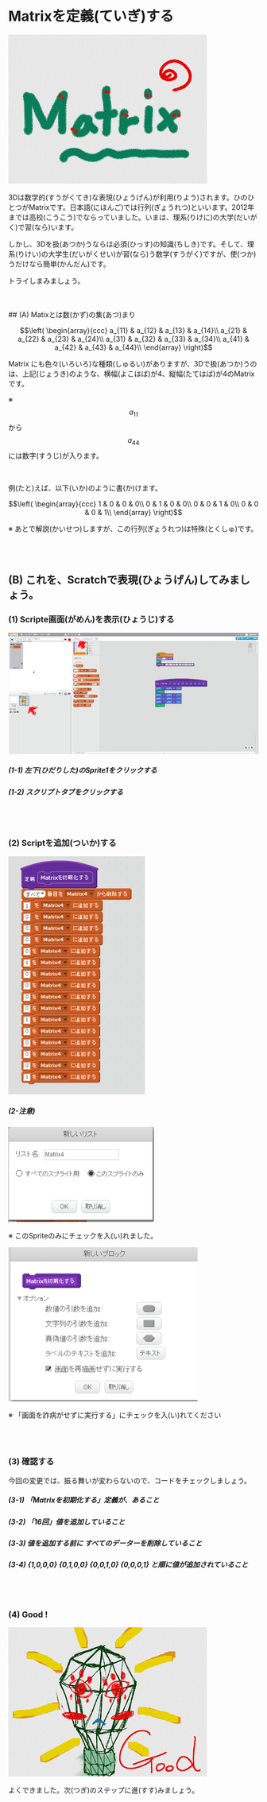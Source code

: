 # Matrixを定義(ていぎ)する

![](about.png)

3Dは数学的(すうがくてき)な表現(ひょうげん)が利用(りよう)されます。ひのひとつがMatrixです。日本語(にほんご)では行列(ぎょうれつ)といいます。2012年までは高校(こうこう)でならっていました。いまは、理系(りけに)の大学(だいがく)で習(なら)います。

しかし、3Dを扱(あつか)うならは必須(ひっす)の知識(ちしき)です。そして、理系(りけい)の大学生(だいがくせい)が習(なら)う数学(すうがく)ですが、使(つか)うだけなら簡単(かんだん)です。

トライしまみましょう。


<br>
<br>
## (A) Matixとは数(かず)の集(あつ)まり

$$\left(
  \begin{array}{ccc}
    a_{11} & a_{12} & a_{13} & a_{14}\\
    a_{21} & a_{22} & a_{23} & a_{24}\\
    a_{31} & a_{32} & a_{33} & a_{34}\\
    a_{41} & a_{42} & a_{43} & a_{44}\\
  \end{array}
\right)$$

Matrix にも色々(いろいろ)な種類(しゅるい)がありますが、3Dで扱(あつか)うのは、上記(じょうき)のような、横幅(よこはば)が4、縦幅(たてはば)が4のMatrixです。

※ $$a_{11}$$から$$a_{44}$$ には数字(すうじ)が入ります。

<br>

例(たと)えば、以下(いか)のように書(か)けます。

$$\left(
  \begin{array}{ccc}
    1 & 0 & 0 & 0\\
    0 & 1 & 0 & 0\\
    0 & 0 & 1 & 0\\
    0 & 0 & 0 & 1\\
  \end{array}
\right)$$

※  あとで解説(かいせつ)しますが、この行列(ぎょうれつ)は特殊(とくしゅ)です。

<br>
<br>

## (B) これを、Scratchで表現(ひょうげん)してみましょう。
### (1) Scripte画面(がめん)を表示(ひょうじ)する

![](f01.png)

##### (1-1) 左下(ひだりした)のSprite1をクリックする

##### (1-2) スクリプトタブをクリックする


<br>
<br>

### (2) Scriptを追加(ついか)する

![](fs01.png)

##### (2-注意)
![](fs01_opt1.png)

※ このSpriteのみにチェックを入(い)れました。

![](fs01_opt2.png)

※  「画面を詐病がせずに実行する」にチェックを入(い)れてください


<br>
<br>

### (3) 確認する

今回の変更では、振る舞いが変わらないので、コードをチェックしましょう。
##### (3-1) 「Matrixを初期化する」定義が、あること
##### (3-2) 「16回」値を追加していること
##### (3-3) 値を追加する前に すべてのデーターを削除していること
##### (3-4) {1,0,0,0} {0,1,0,0} {0,0,1,0} {0,0,0,1} と順に値が追加されていること

<br>
<br>

### (4) Good !

![](../good.png)

よくできました。次(つぎ)のステップに進(すす)みましょう。




